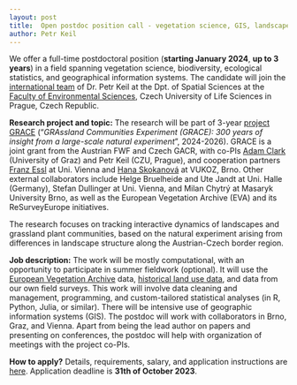 ```yaml
---
layout: post
title:  Open postdoc position call - vegetation science, GIS, landscape ecology
author: Petr Keil
---
```


We offer a full-time postdoctoral position (**starting January 2024**, **up to 3 years**) in a field spanning vegetation science, biodiversity, ecological statistics, and geographical information systems. The candidate will join the [international team](https://petrkeil.github.io/team/) of Dr. Petr Keil at the Dpt. of Spatial Sciences at the [Faculty of Environmental Sciences](https://www.fzp.czu.cz/en), Czech University of Life Sciences in Prague, Czech Republic.

**Research project and topic:** The research will be part of 3-year [project GRACE](https://www.adamclarktheecologist.com/grace) (“*GRAssland Communities Experiment (GRACE): 300 years of insight from a large-scale natural experiment*”, 2024-2026). GRACE is a joint grant from the Austrian FWF and Czech GACR, with co-PIs [Adam Clark](https://www.adamclarktheecologist.com/) (University of Graz) and Petr Keil (CZU, Prague), and cooperation partners [Franz Essl](https://ucris.univie.ac.at/portal/en/persons/franz-essl(fd5c9c26-1334-441c-926a-20df5e6d2f9b).html) at Uni. Vienna and [Hana Skokanová](https://www.ekologie-krajiny.cz/index.php/en/skokanova-hana) at VUKOZ, Brno. Other external collaborators include Helge Bruelheide and Ute Jandt at Uni. Halle (Germany), Stefan Dullinger at Uni. Vienna, and Milan Chytrý at Masaryk University Brno, as well as the European Vegetation Archive (EVA) and its ReSurveyEurope initiatives.

The research focuses on tracking interactive dynamics of landscapes and grassland plant communities, based on the natural experiment arising from differences in landscape structure along the Austrian-Czech border region.

**Job description:** The work will be mostly computational, with an opportunity to participate in summer fieldwork (optional). It will use the [European Vegetation Archive](https://euroveg.org/eva-database/) data, [historical land use data](https://www.ekologie-krajiny.cz/en), and data from our own field surveys. This work will involve data cleaning and management, programming, and custom-tailored statistical analyses (in R, Python, Julia, or similar). There will be intensive use of geographic information systems (GIS). The postdoc will work with collaborators in Brno, Graz, and Vienna. Apart from being the lead author on papers and presenting on conferences, the postdoc will help with organization of meetings with the project co-PIs.

**How to apply?** Details, requirements, salary, and application instructions are [here](https://raw.githubusercontent.com/petrkeil/petrkeil.github.io/gh-pages/pdfs/jobs/Postdoc_Keil_CZU_GRACE_2024.pdf). Application deadline is **31th of October 2023**.




